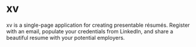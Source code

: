 # xv
xv is a single-page application for creating presentable résumés. Register with an email, populate your credentials from LinkedIn, and share a beautiful resume with your potential employers.
